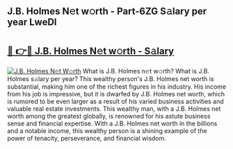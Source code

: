 ## J.B. Holmes N𝚎t w𝚘rth - Part-6ZG S𝚊lary per year LweDl

# <h2><a href="http://gc2mp5o.nevu.top/?p=J.B.+Holmes">🔗 👉🔴 J.B. Holmes N𝚎t w𝚘rth - S𝚊lary</a></h2>

[![J.B. Holmes N𝚎t W𝚘rth](https://i.imgur.com/Oavwk0R.jpeg)](http://gc2mp5o.nevu.top/?p=J.B.+Holmes)
What is J.B. Holmes n𝚎t w𝚘rth? What is J.B. Holmes s𝚊lary per year?
This wealthy person's J.B. Holmes net worth is substantial, making him one of the richest figures in his industry. His income from his job is impressive, but it is dwarfed by J.B. Holmes net worth, which is rumored to be even larger as a result of his varied business activities and valuable real estate investments. This wealthy man, with a J.B. Holmes net worth among the greatest globally, is renowned for his astute business sense and financial expertise. With a J.B. Holmes net worth in the billions and a notable income, this wealthy person is a shining example of the power of tenacity, perseverance, and financial wisdom.
